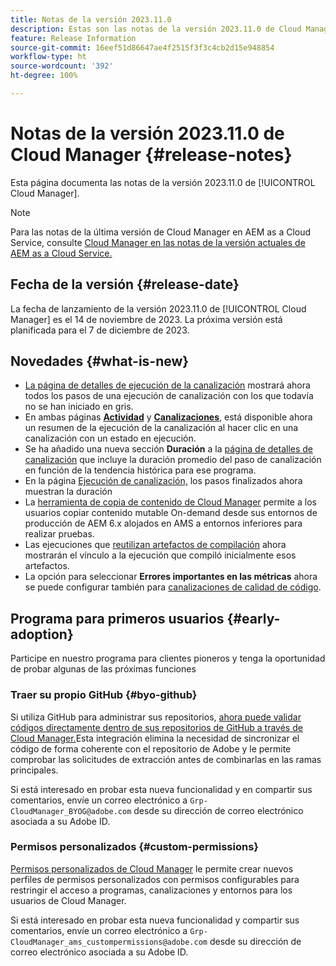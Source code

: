 ```yaml
---
title: Notas de la versión 2023.11.0
description: Estas son las notas de la versión 2023.11.0 de Cloud Manager.
feature: Release Information
source-git-commit: 16eef51d86647ae4f2515f3f3c4cb2d15e948854
workflow-type: ht
source-wordcount: '392'
ht-degree: 100%

---
```



# Notas de la versión 2023.11.0 de Cloud Manager {#release-notes}

Esta página documenta las notas de la versión 2023.11.0 de [!UICONTROL Cloud Manager].

>[!NOTE]
>
>Para las notas de la última versión de Cloud Manager en AEM as a Cloud Service, consulte [Cloud Manager en las notas de la versión actuales de AEM as a Cloud Service.](https://experienceleague.adobe.com/docs/experience-manager-cloud-service/content/implementing/using-cloud-manager/release-notes-cloud-manager/release-notes-cm-current.html?lang=es)

## Fecha de la versión {#release-date}

La fecha de lanzamiento de la versión 2023.11.0 de [!UICONTROL Cloud Manager] es el 14 de noviembre de 2023. La próxima versión está planificada para el 7 de diciembre de 2023.

## Novedades {#what-is-new}

* [La página de detalles de ejecución de la canalización](/help/using/managing-pipelines.md#view-details) mostrará ahora todos los pasos de una ejecución de canalización con los que todavía no se han iniciado en gris.
* En ambas páginas **[Actividad](/help/using/managing-pipelines.md#activity)** y **[Canalizaciones](/help/using/managing-pipelines.md#pipelines)**, está disponible ahora un resumen de la ejecución de la canalización al hacer clic en una canalización con un estado en ejecución.
* Se ha añadido una nueva sección **Duración** a la [página de detalles de canalización](/help/using/managing-pipelines.md#view-details) que incluye la duración promedio del paso de canalización en función de la tendencia histórica para ese programa.
* En la página [Ejecución de canalización,](/help/using/managing-pipelines.md#activity-window) los pasos finalizados ahora muestran la duración
* La [herramienta de copia de contenido de Cloud Manager](/help/using/content-copy.md) permite a los usuarios copiar contenido mutable On-demand desde sus entornos de producción de AEM 6.x alojados en AMS a entornos inferiores para realizar pruebas.
* Las ejecuciones que [reutilizan artefactos de compilación](/help/getting-started/project-setup.md#build-artifact-reuse) ahora mostrarán el vínculo a la ejecución que compiló inicialmente esos artefactos.
* La opción para seleccionar **Errores importantes en las métricas** ahora se puede configurar también para [canalizaciones de calidad de código](/help/using/non-production-pipelines.md).

## Programa para primeros usuarios {#early-adoption}

Participe en nuestro programa para clientes pioneros y tenga la oportunidad de probar algunas de las próximas funciones

### Traer su propio GitHub {#byo-github}

Si utiliza GitHub para administrar sus repositorios, [ahora puede validar códigos directamente dentro de sus repositorios de GitHub a través de Cloud Manager.](/help/managing-code/byo-github.md)Esta integración elimina la necesidad de sincronizar el código de forma coherente con el repositorio de Adobe y le permite comprobar las solicitudes de extracción antes de combinarlas en las ramas principales.

Si está interesado en probar esta nueva funcionalidad y en compartir sus comentarios, envíe un correo electrónico a `Grp-CloudManager_BYOG@adobe.com` desde su dirección de correo electrónico asociada a su Adobe ID.

### Permisos personalizados {#custom-permissions}

[Permisos personalizados de Cloud Manager](/help/using/custom-permissions.md) le permite crear nuevos perfiles de permisos personalizados con permisos configurables para restringir el acceso a programas, canalizaciones y entornos para los usuarios de Cloud Manager.

Si está interesado en probar esta nueva funcionalidad y compartir sus comentarios, envíe un correo electrónico a `Grp-CloudManager_ams_custompermissions@adobe.com` desde su dirección de correo electrónico asociada a su Adobe ID.
